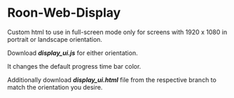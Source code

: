 # Roon-Web-Display
Custom html to use in full-screen mode only for screens with 1920 x 1080 in portrait or landscape orientation.

Download ***display_ui.js*** for either orientation.

It changes the default progress time bar color.

Additionally download ***display_ui.html*** file from the respective branch to match the orientation you desire.
